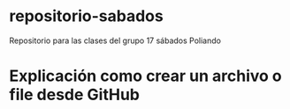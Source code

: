 # repositorio-sabados
Repositorio para las clases del grupo 17 sábados Poliando
# Explicación como crear un archivo o file desde GitHub
